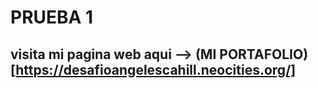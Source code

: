 # PRUEBA 1
## visita mi pagina web aqui --> (MI PORTAFOLIO) [https://desafioangelescahill.neocities.org/]

